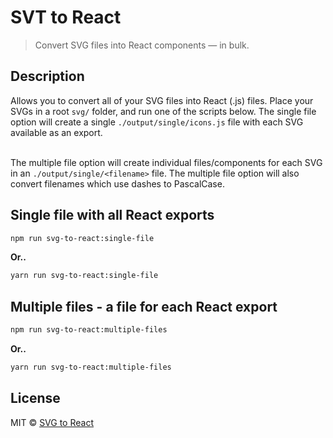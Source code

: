 # SVT to React

> Convert SVG files into React components — in bulk.

## Description
Allows you to convert all of your SVG files into React (.js) files. Place your SVGs in a root `svg/` folder, and run one of the scripts below. The single file option will create a single `./output/single/icons.js` file with each SVG available as an export.<br><br>

The multiple file option will create individual files/components for each SVG in an `./output/single/<filename>` file. The multiple file option will also convert filenames which use dashes to PascalCase. 

## Single file with all React exports
```bash
npm run svg-to-react:single-file
```
**Or..**
```bash
yarn run svg-to-react:single-file
```

## Multiple files - a file for each React export
```bash
npm run svg-to-react:multiple-files
```
**Or..**
```bash
yarn run svg-to-react:multiple-files
```

## License
MIT © [SVG to React](https://github.com/iPzard/svg-to-react)